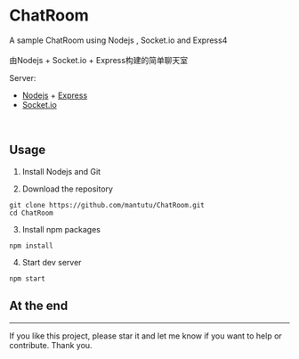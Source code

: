 # ChatRoom

A sample ChatRoom using Nodejs , Socket.io and Express4 <br/><br/>
由Nodejs + Socket.io + Express构建的简单聊天室<br/>

Server:<br/>

* [Nodejs](https://nodejs.org/en/) + [Express](http://expressjs.com/)
* [Socket.io](http://socket.io/)

<br/>

## Usage

1. Install Nodejs and Git

2. Download the repository

```
git clone https://github.com/mantutu/ChatRoom.git
cd ChatRoom
```

3. Install npm packages

```
npm install
```

4. Start dev server

```
npm start
```

## At the end

---

If you like this project, please star it and let me know if you want to help or contribute. Thank you.
